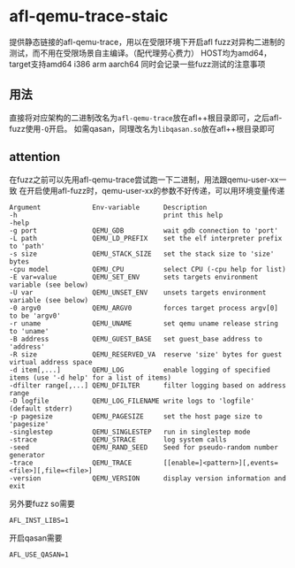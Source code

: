 # afl-qemu-trace-staic
提供静态链接的afl-qemu-trace，用以在受限环境下开启afl fuzz对异构二进制的测试，而不用在受限场景自主编译。（配代理劳心费力）
HOST均为amd64，target支持amd64 i386 arm aarch64
同时会记录一些fuzz测试的注意事项

## 用法
直接将对应架构的二进制改名为`afl-qemu-trace`放在afl++根目录即可，之后afl-fuzz使用`-Q`开启。
如需qasan，同理改名为`libqasan.so`放在afl++根目录即可

## attention
在fuzz之前可以先用afl-qemu-trace尝试跑一下二进制，用法跟qemu-user-xx一致
在开启使用afl-fuzz时，qemu-user-xx的参数不好传递，可以用环境变量传递
```
Argument             Env-variable      Description
-h                                     print this help
-help
-g port              QEMU_GDB          wait gdb connection to 'port'
-L path              QEMU_LD_PREFIX    set the elf interpreter prefix to 'path'
-s size              QEMU_STACK_SIZE   set the stack size to 'size' bytes
-cpu model           QEMU_CPU          select CPU (-cpu help for list)
-E var=value         QEMU_SET_ENV      sets targets environment variable (see below)
-U var               QEMU_UNSET_ENV    unsets targets environment variable (see below)
-0 argv0             QEMU_ARGV0        forces target process argv[0] to be 'argv0'
-r uname             QEMU_UNAME        set qemu uname release string to 'uname'
-B address           QEMU_GUEST_BASE   set guest_base address to 'address'
-R size              QEMU_RESERVED_VA  reserve 'size' bytes for guest virtual address space
-d item[,...]        QEMU_LOG          enable logging of specified items (use '-d help' for a list of items)
-dfilter range[,...] QEMU_DFILTER      filter logging based on address range
-D logfile           QEMU_LOG_FILENAME write logs to 'logfile' (default stderr)
-p pagesize          QEMU_PAGESIZE     set the host page size to 'pagesize'
-singlestep          QEMU_SINGLESTEP   run in singlestep mode
-strace              QEMU_STRACE       log system calls
-seed                QEMU_RAND_SEED    Seed for pseudo-random number generator
-trace               QEMU_TRACE        [[enable=]<pattern>][,events=<file>][,file=<file>]
-version             QEMU_VERSION      display version information and exit
```
另外要fuzz so需要
```
AFL_INST_LIBS=1
```
开启qasan需要
```
AFL_USE_QASAN=1
```
